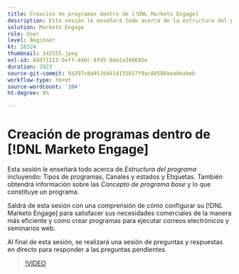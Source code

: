 ```yaml
---
title: Creación de programas dentro de [!DNL Marketo Engage]
description: Esta sesión le enseñará todo acerca de la estructura del programa, incluidos los tipos de programa, los canales y los estados y las etiquetas.
solution: Marketo Engage
role: User
level: Beginner
kt: 10324
thumbnail: 342555.jpeg
exl-id: b4d71211-5eff-440c-8fd5-9de2a248695e
duration: 2923
source-git-commit: 9a297cda953d4414131657f9ac84580aea0eabeb
workflow-type: tm+mt
source-wordcount: '104'
ht-degree: 0%

---
```


# Creación de programas dentro de [!DNL Marketo Engage]

Esta sesión le enseñará todo acerca de *Estructura del programa* incluyendo: Tipos de programas, Canales y estados y Etiquetas. También obtendrá información sobre las *Concepto de programa base* y lo que constituye un programa.

Saldrá de esta sesión con una comprensión de cómo configurar su [!DNL Marketo Engage] para satisfacer sus necesidades comerciales de la manera más eficiente y cómo crear programas para ejecutar correos electrónicos y seminarios web.

Al final de esta sesión, se realizará una sesión de preguntas y respuestas en directo para responder a las preguntas pendientes.

>[!VIDEO](https://video.tv.adobe.com/v/342555/?quality=12&learn=on)
